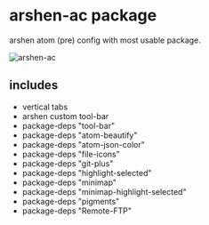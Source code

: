 # arshen-ac package

arshen atom (pre) config with most usable package.

![arshen-ac](https://cloud.githubusercontent.com/assets/8210666/23826782/62b7cb3a-06b9-11e7-9534-17d7ab459c70.png)

## includes

* vertical tabs
* arshen custom tool-bar
* package-deps "tool-bar"
* package-deps "atom-beautify"
* package-deps "atom-json-color"
* package-deps "file-icons"
* package-deps "git-plus"
* package-deps "highlight-selected"
* package-deps "minimap"
* package-deps "minimap-highlight-selected"
* package-deps "pigments"
* package-deps "Remote-FTP"
